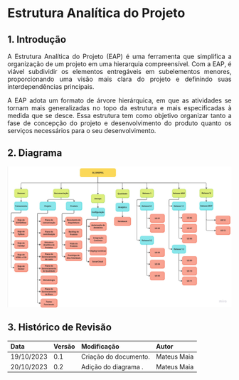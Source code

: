 # Estrutura Analítica do Projeto
<style>body {text-align: justify}</style>

## 1. Introdução

A Estrutura Analítica do Projeto (EAP) é uma ferramenta que simplifica a organização de um projeto em uma hierarquia compreensível. Com a EAP, é viável subdividir os elementos entregáveis em subelementos menores, proporcionando uma visão mais clara do projeto e definindo suas interdependências principais.

A EAP adota um formato de árvore hierárquica, em que as atividades se tornam mais generalizadas no topo da estrutura e mais especificadas à medida que se desce. Essa estrutura tem como objetivo organizar tanto a fase de concepção do projeto e desenvolvimento do produto quanto os serviços necessários para o seu desenvolvimento.

## 2. Diagrama

![EAP](../assets/EAP.jpg)

## 3. Histórico de Revisão

| Data       | Versão | Modificação                     | Autor        |
| :--------- | :----- | :------------------------------ | :----------- |
| 19/10/2023 | 0.1    | Criação do documento.          | Mateus Maia |
| 20/10/2023 | 0.2    | Adição do diagrama  .          | Mateus Maia |
